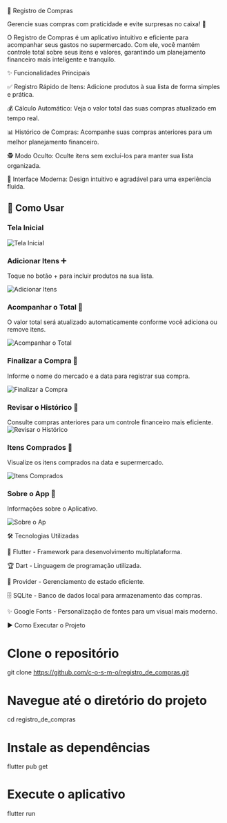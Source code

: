 📌 Registro de Compras

Gerencie suas compras com praticidade e evite surpresas no caixa! 🚀

O Registro de Compras é um aplicativo intuitivo e eficiente para acompanhar seus gastos no supermercado. Com ele, você mantém controle total sobre seus itens e valores, garantindo um planejamento financeiro mais inteligente e tranquilo.

✨ Funcionalidades Principais

✅ Registro Rápido de Itens: Adicione produtos à sua lista de forma simples e prática.

💰 Cálculo Automático: Veja o valor total das suas compras atualizado em tempo real.

📊 Histórico de Compras: Acompanhe suas compras anteriores para um melhor planejamento financeiro.

🕵️ Modo Oculto: Oculte itens sem excluí-los para manter sua lista organizada.

🎨 Interface Moderna: Design intuitivo e agradável para uma experiência fluida.

## 📱 Como Usar

### Tela Inicial

![Tela Inicial](screenshots/tela_inicial.png)  

### Adicionar Itens ➕

Toque no botão + para incluir produtos na sua lista.

![Adicionar Itens](screenshots/adicionar_itens.png)  

### Acompanhar o Total 👀

O valor total será atualizado automaticamente conforme você adiciona ou remove itens.

![Acompanhar o Total](screenshots/acompanhar_o_total.png)  

### Finalizar a Compra 🛒

Informe o nome do mercado e a data para registrar sua compra.

![Finalizar a Compra ](screenshots/finalizar_compra.png)  

### Revisar o Histórico 📂

Consulte compras anteriores para um controle financeiro mais eficiente.
![Revisar o Histórico](screenshots/lista_de_compras_realizadas.png)  

### Itens Comprados 📂

Visualize os itens comprados na data e supermercado.

![Itens Comprados](screenshots/itens-comprados.png)  

### Sobre o App 📂

Informações sobre o Aplicativo.

![Sobre o Ap](screenshots/sobre_o_app.png)  


🛠️ Tecnologias Utilizadas

🚀 Flutter - Framework para desenvolvimento multiplataforma.

🏆 Dart - Linguagem de programação utilizada.

🔄 Provider - Gerenciamento de estado eficiente.

🗄️ SQLite - Banco de dados local para armazenamento das compras.

✨ Google Fonts - Personalização de fontes para um visual mais moderno.

▶️ Como Executar o Projeto

# Clone o repositório
git clone https://github.com/c-o-s-m-o/registro_de_compras.git

# Navegue até o diretório do projeto
cd registro_de_compras

# Instale as dependências
flutter pub get

# Execute o aplicativo
flutter run